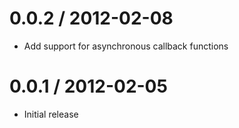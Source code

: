 0.0.2 / 2012-02-08
==================

 - Add support for asynchronous callback functions

0.0.1 / 2012-02-05
==================

 - Initial release
